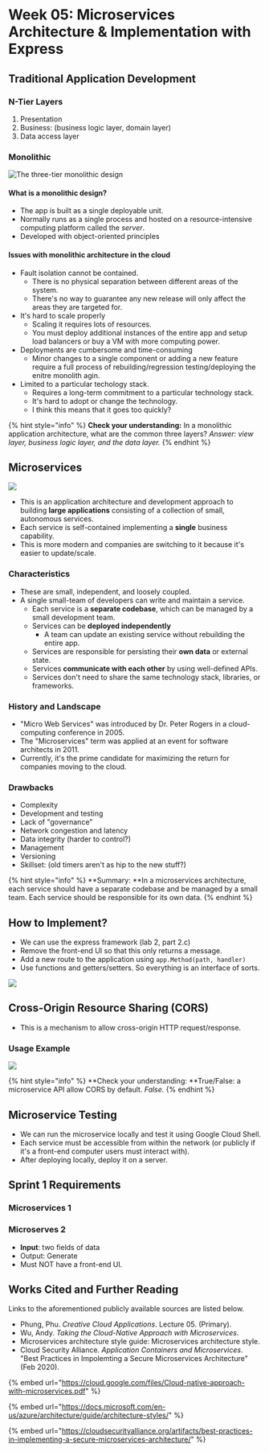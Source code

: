 # Week 05: Microservices Architecture & Implementation with Express

## Traditional Application Development

### **N-Tier Layers**

1. Presentation
2. Business: (business logic layer, domain layer)
3. Data access layer

### Monolithic

![The three-tier monolithic design](<../../../.gitbook/assets/image (517).png>)

#### What is a monolithic design?

* The app is built as a single deployable unit.
* Normally runs as a single process and hosted on a resource-intensive computing platform called the _server_.
* Developed with object-oriented principles

#### Issues with monolithic architecture in the cloud

* Fault isolation cannot be contained.
  * There is no physical separation between different areas of the system.
  * There's no way to guarantee any new release will only affect the areas they are targeted for.
* It's hard to scale properly
  * Scaling it requires lots of resources.
  * You must deploy additional instances of the entire app and setup load balancers or buy a VM with more computing power.
* Deployments are cumbersome and time-consuming
  * Minor changes to a single component or adding a new feature require a full process of rebuilding/regression testing/deploying the enitre monolith agin.
* Limited to a particular techology stack.
  * Requires a long-term commitment to a particular technology stack.
  * It's hard to adopt or change the technology.
  * I think this means that it goes too quickly?

{% hint style="info" %}
**Check your understanding:** In a monolithic application architecture, what are the common three layers? _Answer: view layer, business logic layer, and the data layer._
{% endhint %}

## Microservices

![](<../../../.gitbook/assets/image (514).png>)

* This is an application architecture and development approach to building **large applications** consisting of a collection of small, autonomous services.
* Each service is self-contained implementing a **single** business capability.
* This is more modern and companies are switching to it because it's easier to update/scale.

### Characteristics

* These are small, independent, and loosely coupled.
* A single small-team of developers can write and maintain a service.
  * Each service is a **separate codebase**, which can be managed by a small development team.
  * Services can be **deployed independently**
    * A team can update an existing service without rebuilding the entire app.
  * Services are responsible for persisting their **own data** or external state.
  * Services **communicate with each other** by using well-defined APIs.
  * Services don't need to share the same technology stack, libraries, or frameworks.

### History and Landscape

* "Micro Web Services" was introduced by Dr. Peter Rogers in a cloud-computing conference in 2005.
* The "Microservices" term was applied at an event for software architects in 2011.
* Currently, it's the prime candidate for maximizing the return for companies moving to the cloud.

### Drawbacks

* Complexity
* Development and testing
* Lack of "governance"
* Network congestion and latency
* Data integrity (harder to control?)
* Management
* Versioning
* Skillset: (old timers aren't as hip to the new stuff?)

{% hint style="info" %}
**Summary: **In a microservices architecture, each service should have a separate codebase and be managed by a small team. Each service should be responsible for its own data.
{% endhint %}

## How to Implement?

* We can use the express framework (lab 2, part 2.c)
* Remove the front-end UI so that this only returns a message.
* Add a new route to the application using `app.Method(path, handler)`
* Use functions and getters/setters. So everything is an interface of sorts.

![](<../../../.gitbook/assets/image (515).png>)

## Cross-Origin Resource Sharing (CORS)

* This is a mechanism to allow cross-origin HTTP request/response.

### Usage Example

![](<../../../.gitbook/assets/image (516).png>)

{% hint style="info" %}
**Check your understanding: **True/False: a microservice API allow CORS by default. _False._
{% endhint %}

## Microservice Testing

* We can run the microservice locally and test it using Google Cloud Shell.
* Each service must be accessible from within the network (or publicly if it's a front-end computer users must interact with).
* After deploying locally, deploy it on a server. 

## Sprint 1 Requirements

### Microservices 1

### Microserves 2

* **Input**: two fields of data
* Output: Generate
* Must NOT have a front-end UI.

## Works Cited and Further Reading

Links to the aforementioned publicly available sources are listed below.

* Phung, Phu. _Creative Cloud Applications_. Lecture 05. (Primary).
* Wu, Andy. _Taking the Cloud-Native Approach with Microservices_. 
* Microservices architecture style guide:  Microservices architecture style.
* Cloud Security Alliance. _Application Containers and Microservices_. "Best Practices in Impolemting a Secure Microservices Architecture" (Feb 2020).

{% embed url="https://cloud.google.com/files/Cloud-native-approach-with-microservices.pdf" %}

{% embed url="https://docs.microsoft.com/en-us/azure/architecture/guide/architecture-styles/" %}

{% embed url="https://cloudsecurityalliance.org/artifacts/best-practices-in-implementing-a-secure-microservices-architecture/" %}

